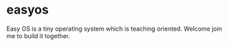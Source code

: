 # easyos
Easy OS is a tiny operating system which is teaching oriented. Welcome join me to build it together.
